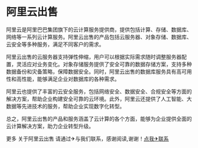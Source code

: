 # 阿里云出售

阿里云是阿里巴巴集团旗下的云计算服务提供商，提供包括计算、存储、数据库、网络等一系列云计算服务。阿里云出售的产品包括云服务器、对象存储、数据库、云安全等多种服务，满足不同客户的需求。

阿里云出售的云服务器支持弹性伸缩，用户可以根据实际需求随时调整服务器配置，灵活应对业务变化。对象存储服务提供了安全可靠的数据存储方案，支持多种数据备份和灾备策略，保障数据安全。同时，阿里云出售的数据库服务具有高可用性和高性能，能够满足企业对数据库的各种需求。

阿里云也提供了丰富的云安全服务，包括网络安全、数据安全、合规安全等方面的解决方案，帮助企业构建安全可靠的云环境。此外，阿里云还提供了人工智能、大数据等先进技术的服务，帮助企业实现数字化转型。

总之，阿里云出售的产品和服务涵盖了云计算的各个方面，能够为企业提供全面的云计算解决方案，助力企业转型升级。

更多 关于阿里云出售 请通过✈与我们联系，感谢阅读,谢谢！[点我✈联系](https://ads.k02.cc)